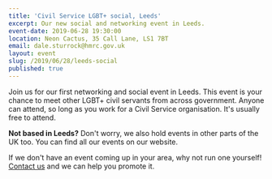 ```yaml
---
title: 'Civil Service LGBT+ social, Leeds'
excerpt: Our new social and networking event in Leeds.
event-date: 2019-06-28 19:30:00
location: Neon Cactus, 35 Call Lane, LS1 7BT
email: dale.sturrock@hmrc.gov.uk
layout: event
slug: /2019/06/28/leeds-social
published: true
---
```

Join us for our first networking and social event in Leeds. This event is your chance to meet other LGBT+ civil servants from across government. Anyone can attend, so long as you work for a Civil Service organisation. It's usually free to attend.

**Not based in Leeds?** Don't worry, we also hold events in other parts of the UK too. You can find all our events on our website.

If we don't have an event coming up in your area, why not run one yourself! [Contact us](/about/contact-us/) and we can help you promote it.
